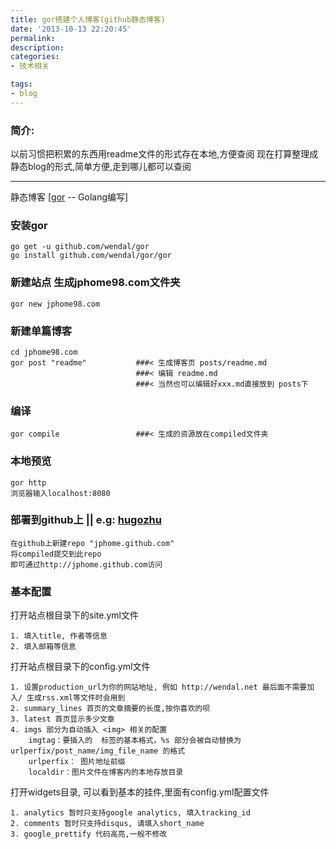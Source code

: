 ```yaml
---
title: gor搭建个人博客(github静态博客)
date: '2013-10-13 22:20:45'
permalink: 
description: 
categories: 
- 技术相关

tags:
- blog
---
```


### 简介:
以前习惯把积累的东西用readme文件的形式存在本地,方便查阅
现在打算整理成静态blog的形式,简单方便,走到哪儿都可以查阅

---

静态博客 [[gor](https://github.com/wendal/gor) -- Golang编写]


### 安装gor
    go get -u github.com/wendal/gor
    go install github.com/wendal/gor/gor


### 新建站点 生成jphome98.com文件夹
    gor new jphome98.com


### 新建单篇博客
    cd jphome98.com
    gor post "readme"           ###< 生成博客页 posts/readme.md
                                ###< 编辑 readme.md
                                ###< 当然也可以编辑好xxx.md直接放到 posts下

### 编译
    gor compile                 ###< 生成的资源放在compiled文件夹


### 本地预览
    gor http
    浏览器输入localhost:8080


### 部署到github上   || e.g: [hugozhu](https://github.com/hugozhu/blog)
    在github上新建repo "jphome.github.com"
    将compiled提交到此repo
    即可通过http://jphome.github.com访问


### 基本配置
打开站点根目录下的site.yml文件

    1. 填入title, 作者等信息
    2. 填入邮箱等信息

打开站点根目录下的config.yml文件

    1. 设置production_url为你的网站地址, 例如 http://wendal.net 最后面不需要加入/ 生成rss.xml等文件时会用到
    2. summary_lines 首页的文章摘要的长度,按你喜欢的呗
    3. latest 首页显示多少文章
    4. imgs 部分为自动插入 <img> 相关的配置
        imgtag：要插入的  标签的基本格式，%s 部分会被自动替换为 urlperfix/post_name/img_file_name 的格式
        urlperfix： 图片地址前缀
        localdir：图片文件在博客内的本地存放目录

打开widgets目录, 可以看到基本的挂件,里面有config.yml配置文件

    1. analytics 暂时只支持google analytics, 填入tracking_id
    2. comments 暂时只支持disqus, 请填入short_name
    3. google_prettify 代码高亮,一般不修改

